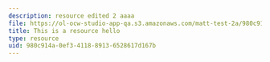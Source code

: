 ```yaml
---
description: resource edited 2 aaaa
file: https://ol-ocw-studio-app-qa.s3.amazonaws.com/matt-test-2a/980c914a0ef3411889136528617d167b_37306349bc8a456bba3306be15805fae_fake.csv
title: This is a resource hello
type: resource
uid: 980c914a-0ef3-4118-8913-6528617d167b
---
```

